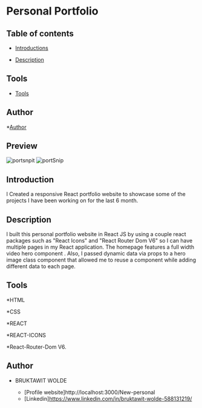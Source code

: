 # Personal Portfolio

## Table of contents
  
   * [Introductions](#Introduction)
   
   * [Description](#Description) 
   
    
 ## Tools
  
  * [Tools](#Tools) 
  
## Author

   *[Author](#Author) 

## Preview

![portsnpit](https://user-images.githubusercontent.com/93556946/196770831-3dd2c365-0abd-478f-b964-5366ef3a4d2e.PNG)
![portSnip](https://user-images.githubusercontent.com/93556946/196772596-c229dc93-4f9c-427d-a0a1-9a673dd0c03f.PNG)


## Introduction

I Created a responsive React portfolio website to showcase some of the projects I have been working on for the last 6 month. 

## Description
I built this  personal portfolio website in React JS by using a couple react packages such as "React Icons" and "React Router Dom V6" so I can have multiple pages in my React application. The homepage features a full width video hero component . Also, I passed dynamic data via props to a hero image class component that allowed me to reuse a component while adding different data to each page.

## Tools

*HTML

*CSS 

*REACT

*REACT-ICONS 

*React-Router-Dom V6.

## Author

* BRUKTAWIT WOLDE

   * [Profile website]http://localhost:3000/New-personal
   * [Linkedin]https://www.linkedin.com/in/bruktawit-wolde-588131219/
